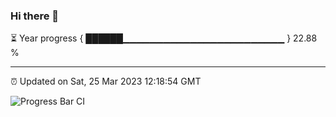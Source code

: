 ### Hi there 👋

⏳ Year progress { ██████▁▁▁▁▁▁▁▁▁▁▁▁▁▁▁▁▁▁▁▁▁▁▁▁ } 22.88 %

---

⏰ Updated on Sat, 25 Mar 2023 12:18:54 GMT

![Progress Bar CI](https://github.com/liununu/liununu/workflows/Progress%20Bar%20CI/badge.svg)
